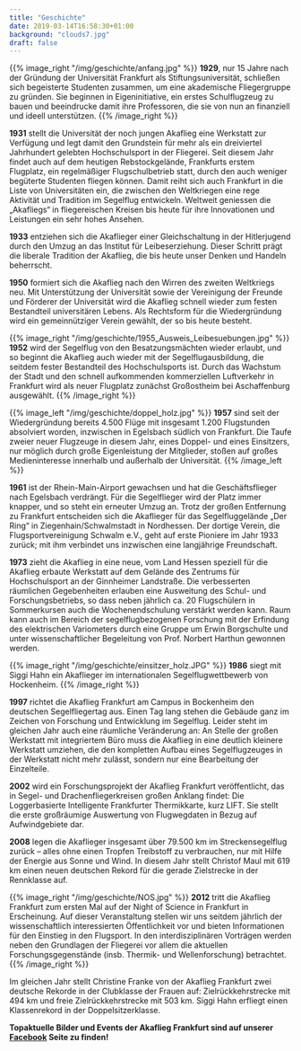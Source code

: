 ```yaml
---
title: "Geschichte"
date: 2019-03-14T16:58:30+01:00
background: "clouds7.jpg"
draft: false
---
```

{{% image_right "/img/geschichte/anfang.jpg" %}}
**1929**, nur 15 Jahre nach der Gründung der Universität Frankfurt als Stiftungsuniversität, schließen sich begeisterte Studenten zusammen, um eine akademische Fliegergruppe zu gründen. Sie beginnen in Eigeninitiative, ein erstes Schulflugzeug zu bauen und beeindrucke damit ihre Professoren, die sie von nun an finanziell und ideell unterstützen.
{{% /image_right %}}

**1931** stellt die Universität der noch jungen Akaflieg eine Werkstatt zur Verfügung und legt damit den Grundstein für mehr als ein dreiviertel Jahrhundert gelebten Hochschulsport in der Fliegerei. Seit diesem Jahr findet auch auf dem heutigen Rebstockgelände, Frankfurts erstem Flugplatz, ein regelmäßiger Flugschulbetrieb statt, durch den auch weniger begüterte Studenten fliegen können. Damit reiht sich auch Frankfurt in die Liste von Universitäten ein, die zwischen den Weltkriegen eine rege Aktivität und Tradition im Segelflug entwickeln. Weltweit geniessen die „Akafliegs“ in fliegereischen Kreisen bis heute für ihre Innovationen und Leistungen ein sehr hohes Ansehen.

**1933** entziehen sich die Akaflieger einer Gleichschaltung in der Hitlerjugend durch den Umzug an das Institut für Leibeserziehung. Dieser Schritt prägt die liberale Tradition der Akaflieg, die bis heute unser Denken und Handeln beherrscht.

**1950** formiert sich die Akaflieg nach den Wirren des zweiten Weltkriegs neu. Mit Unterstützung der Universität sowie der Vereinigung der Freunde und Förderer der Universität wird die Akaflieg schnell wieder zum festen Bestandteil universitären Lebens. Als Rechtsform für die Wiedergründung wird ein gemeinnütziger Verein gewählt, der so bis heute besteht.

{{% image_right "/img/geschichte/1955_Ausweis_Leibesuebungen.jpg" %}}
**1952** wird der Segelflug von den Besatzungsmächten wieder erlaubt, und so beginnt die Akaflieg auch wieder mit der Segelflugausbildung, die seitdem fester Bestandteil des Hochschulsports ist. Durch das Wachstum der Stadt und den schnell aufkommenden kommerziellen Luftverkehr in Frankfurt wird als neuer Flugplatz zunächst Großostheim bei Aschaffenburg ausgewählt.
{{% /image_right %}}

{{% image_left "/img/geschichte/doppel_holz.jpg" %}}
**1957** sind seit der Wiedergründung bereits 4.500 Flüge mit insgesamt 1.200 Flugstunden absolviert worden, inzwischen in Egelsbach südlich von Frankfurt. Die Taufe zweier neuer Flugzeuge in diesem Jahr, eines Doppel- und eines Einsitzers, nur möglich durch große Eigenleistung der Mitglieder, stoßen auf großes Medieninteresse innerhalb und außerhalb der Universität.
{{% /image_left %}}


**1961** ist der Rhein-Main-Airport gewachsen und hat die Geschäftsflieger nach Egelsbach verdrängt. Für die Segelflieger wird der Platz immer knapper, und so steht ein erneuter Umzug an. Trotz der großen Entfernung zu Frankfurt entscheiden sich die Akaflieger für das Segelfluggelände „Der Ring“ in Ziegenhain/Schwalmstadt in Nordhessen. Der dortige Verein, die Flugsportvereinigung Schwalm e.V., geht auf erste Pioniere im Jahr 1933 zurück; mit ihm verbindet uns inzwischen eine langjährige Freundschaft.

**1973** zieht die Akaflieg in eine neue, vom Land Hessen speziell für die Akaflieg erbaute Werkstatt auf dem Gelände des Zentrums für Hochschulsport an der Ginnheimer Landstraße. Die verbesserten räumlichen Gegebenheiten erlauben eine Ausweitung des Schul- und Forschungsbetriebs, so dass neben jährlich ca. 20 Flugschülern in Sommerkursen auch die Wochenendschulung verstärkt werden kann.  Raum kann auch im Bereich der segelflugbezogenen Forschung mit der Erfindung des elektrischen Variometers durch eine Gruppe um Erwin Borgschulte und unter wissenschaftlicher
Begeleitung von Prof. Norbert Harthun gewonnen werden.

{{% image_right "/img/geschichte/einsitzer_holz.JPG" %}}
**1986** siegt mit Siggi Hahn ein Akaflieger im internationalen Segelflugwettbewerb von Hockenheim.
{{% /image_right %}}

**1997** richtet die Akaflieg Frankfurt am Campus in Bockenheim den deutschen Segelfliegertag aus. Einen Tag lang stehen die Gebäude ganz im Zeichen von Forschung und Entwicklung im Segelflug.
Leider steht im gleichen Jahr auch eine räumliche Veränderung an: An Stelle der großen Werkstatt mit integriertem Büro muss die Akaflieg in eine deutlich kleinere Werkstatt umziehen, die den kompletten Aufbau eines Segelflugzeuges in der Werkstatt nicht mehr zulässt, sondern nur eine Bearbeitung der Einzelteile.

**2002** wird ein Forschungsprojekt der Akaflieg Frankfurt veröffentlicht, das in Segel- und Drachenfliegerkreisen großen Anklang findet: Die Loggerbasierte Intelligente Frankfurter Thermikkarte, kurz LIFT. Sie stellt die erste großräumige Auswertung von Flugwegdaten in Bezug auf Aufwindgebiete dar.

**2008** legen die Akaflieger insgesamt über 79.500 km im Streckensegelflug zurück – alles ohne einen Tropfen Treibstoff zu verbrauchen, nur mit Hilfe der Energie aus Sonne und Wind. In diesem Jahr stellt Christof Maul mit 619 km einen neuen deutschen Rekord für die gerade Zielstrecke in der Rennklasse auf.

{{% image_right "/img/geschichte/NOS.jpg" %}}
**2012** tritt die Akaflieg Frankfurt zum ersten Mal auf der Night of Science in Frankfurt in Erscheinung. Auf dieser Veranstaltung stellen wir uns seitdem jährlich der wissenschaftlich interessierten Öffentlichkeit vor und bieten Informationen für den Einstieg in den Flugsport. In den interdisziplinären Vorträgen werden neben den Grundlagen der Fliegerei vor allem die aktuellen Forschungsgegenstände (insb. Thermik- und Wellenforschung) betrachtet.
{{% /image_right %}}

Im gleichen Jahr stellt Christine Franke von der Akaflieg Frankfurt zwei deutsche Rekorde in der Clubklasse der Frauen auf: Zielrückkehrstrecke mit 494 km und freie Zielrückkehrstrecke mit 503 km. Siggi Hahn erfliegt einen Klassenrekord in der Doppelsitzerklasse.

**Topaktuelle Bilder und Events der Akaflieg Frankfurt sind auf unserer [Facebook](https://facebook.com/AkafliegFrankfurt) Seite zu finden!**
